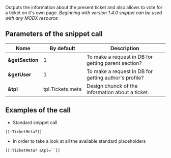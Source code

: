 Outputs the information about the present ticket and also allows to vote for a ticket on it's own page.
*Beginning with version 1.4.0 snippet can be used with any MODX resource*

## Parameters of the snippet call

Name		| By default		| Description
----------------|-------------------|----------------------------------------------------------------------
**&getSection**	| 1					| To make a request in DB for getting parent section?
**&getUser**	| 1					| To make a request in DB for getting author's profile?
**&tpl**		| tpl.Tickets.meta	| Design chunck of the information about a ticket. 

## Examples of the call

* Standard snippet call
```
[[!TicketMeta?]]
```

* In order to take a look at all the available standard placeholders
```
[[!TicketMeta? &tpl=``]]
```
